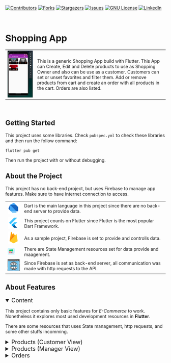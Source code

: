 <!-- TODO: Finish this readme before push to github -->

<!-- Project Shields -->
[![Contributors][contributors-shield]][contributors-url]
[![Forks][forks-shield]][forks-url]
[![Stargazers][stars-shield]][stars-url]
[![Issues][issues-shield]][issues-url]
[![GNU License][license-shield]][license-url]
[![LinkedIn][linkedin-shield]][linkedin-url]

<!-- Shield sources -->
[contributors-shield]: https://img.shields.io/github/contributors/rafaelqueiroz88/flutter-shopping-app.svg?style=for-the-badge
[contributors-url]: https://github.com/rafaelqueiroz88/flutter-shopping-app/graphs/contributors
[forks-shield]: https://img.shields.io/github/forks/rafaelqueiroz88/flutter-shopping-app?style=for-the-badge
[forks-url]: https://github.com/rafaelqueiroz88/flutter-shopping-app/network/members
[stars-shield]: https://img.shields.io/github/stars/rafaelqueiroz88/flutter-shopping-app?style=for-the-badge
[stars-url]: https://github.com/rafaelqueiroz88/flutter-shopping-app/stargazers
[issues-shield]: https://img.shields.io/github/issues/rafaelqueiroz88/flutter-shopping-app.svg?style=for-the-badge
[issues-url]: https://github.com/rafaelqueiroz88/flutter-shopping-app/issues
[license-shield]: https://img.shields.io/github/license/rafaelqueiroz88/flutter-shopping-app.svg?style=for-the-badge
[license-url]: https://github.com/rafaelqueiroz88/flutter-shopping-app/blob/master/LICENSE
[linkedin-shield]: https://img.shields.io/badge/-LinkedIn-black.svg?style=for-the-badge&logo=linkedin&colorB=555
[linkedin-url]: https://www.linkedin.com/in/rafael-queiroz-0074a4139/

<br />

# Shopping App

<table>
  <tr>
    <td align="center">
      <img src=".github/assets/app_sample/main_screen_1.png" alt="App Main Screen"/>
    </td>
    <td>
      This is a generic Shopping App build with Flutter. This App can Create, Edit and Delete products to use as Shopping Owner and also can be use as a customer. Customers can set or unset favorites and filter them. Add or remove products from cart and create an order with all products in the cart. Orders are also listed.
    </td>
  </tr>
</table>

<br />

## Getting Started

This project uses some libraries. Check `pubspec.yml` to check these libraries and then run the follow command:
```
flutter pub get
```

Then run the project with or without debugging. <br />

## About the Project

This project has no back-end project, but uses Firebase to manage app features. Make sure to have internet connection to access.

<table>
  <tr>
    <td>
      <img src=".github/assets/icons/icons8-dart-48.png" alt="Dart Lang" />
    </td>
    <td>
      Dart is the main language in this project since there are no back-end server to provide data.
    </td>
  </tr>
  <tr>
    <td>
      <img src=".github/assets/icons/icons8-flutter-48.png" alt="Flutter" />
    </td>
    <td>
      This project counts on Flutter since Flutter is the most popular Dart Framework.
    </td>
  </tr>
  <tr>
    <td>
      <img src=".github/assets/icons/icons8-google-firebase-console-48.png" alt="Firebase" />
    </td>
    <td>
      As a sample project, Firebase is set to provide and controlls data.
    </td>
  </tr>
  <tr>
    <td>
      <img src=".github/assets/icons/icons8-color-widgets-64.png" alt="Firebase" width="60%" height="60%"/>
    </td>
    <td>
      There are State Management resources set for data provide and maagement.
    </td>
  </tr>
  <tr>
    <td>
      <img src=".github/assets/icons/icons8-http-64.png" alt="HTTPs" width="40" height="40"/>
    </td>
    <td>
      Since Firebase is set as back-end server, all communication was made with http requests to the API.
    </td>
  </tr>
</table>

## About Features

<details open="open">
  <summary style="font-size: 18px;">Content</summary>
  <p>
    This project contains only basic features for <i>E-Commerce</i> to work.
    Nonetheless it explores most used development resources in <b>Flutter</b>.
  </p>
  <p>
    There are some resources that uses State management, http requests, and some other stuffs incomming.
  </p>
</details>

<details>
  <summary style="font-size: 18px;">Products (Customer View)</summary>
  <table>
    <tr>
      <td width="25%">
        <img src=".github/assets/app_sample/main_screen_1.png" alt="App Main Screen" height="230" width="150"/>
      </td>
      <td>
        This is the main screen. It uses HTTP requests to load data from the server (Firebase) and state management to controlls those loaded data.
      </td>
    </tr>
  </table>
</details>

<details>
  <summary style="font-size: 18px;">Products (Manager View)</summary>
  <p>
    Management should not be a resource available to customers. As the project has no back-end or Dashboards, resources like this must be managed inside the Application.
  </p>
  <table>
    <tr>
      <td>
        This is the product management Screen. It is possible to create, edit and delete products. This resource also makes http requests and uses state management.
      </td>
      <td width="25%">
        <img src=".github/assets/app_sample/product_management_screen_1.png" alt="App Main Screen" height="230" width="150"/>
      </td>
    </tr>
  </table>
</details>

<details>
  <summary style="font-size: 18px;">Orders </summary>
  <table>
    <tr>
      <td width="25%">
        <img src=".github/assets/app_sample/product_management_screen_1.png" alt="App Main Screen" height="230" width="150"/>
      </td>
      <td>
        Orders list can be check in this resource. There are no possibilities to edit or create. Only list and display more details.
      </td>
    </tr>
  </table>
</details>
